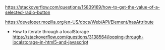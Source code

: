 



https://stackoverflow.com/questions/15839169/how-to-get-the-value-of-a-selected-radio-button


https://developer.mozilla.org/en-US/docs/Web/API/Element/hasAttribute

- How to iterate through a localStorage
https://stackoverflow.com/questions/3138564/looping-through-localstorage-in-html5-and-javascript